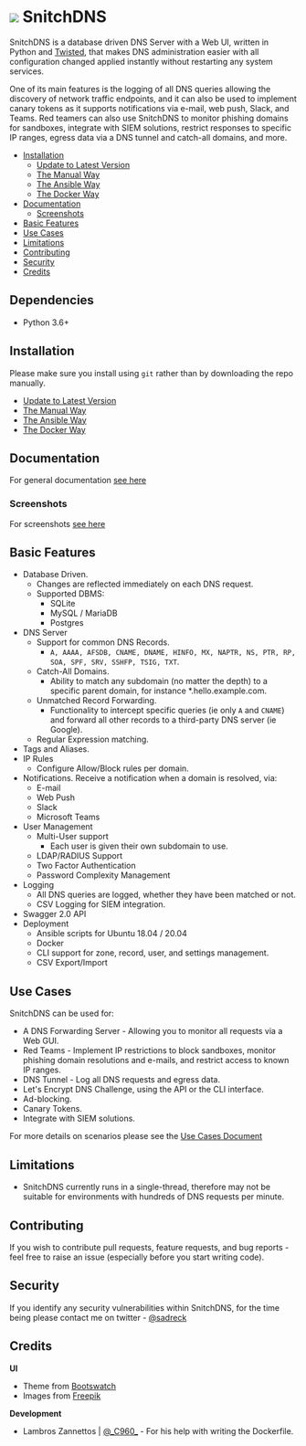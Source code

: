 # ![](docs/images/icon32.png) SnitchDNS

SnitchDNS is a database driven DNS Server with a Web UI, written in Python and [Twisted](https://github.com/twisted/twisted), that makes DNS administration easier with all configuration changed applied instantly without restarting any system services.

One of its main features is the logging of all DNS queries allowing the discovery of network traffic endpoints, and it can also be used to implement canary tokens as it supports notifications via e-mail, web push, Slack, and Teams. Red teamers can also use SnitchDNS to monitor phishing domains for sandboxes, integrate with SIEM solutions, restrict responses to specific IP ranges, egress data via a DNS tunnel and catch-all domains, and more.

* [Installation](#installation)
  * [Update to Latest Version](docs/setup/update.md)
  * [The Manual Way](docs/setup/manual.md)
  * [The Ansible Way](docs/setup/ansible.md)
  * [The Docker Way](docs/setup/docker.md)
* [Documentation](#documentation)
  * [Screenshots](docs/general/screenshots.md)
* [Basic Features](#basic-features)
* [Use Cases](#use-cases)
* [Limitations](#limitations)
* [Contributing](#contributing)
* [Security](#security)
* [Credits](#credits)

## Dependencies

* Python 3.6+

## Installation

Please make sure you install using `git` rather than by downloading the repo manually.

* [Update to Latest Version](docs/setup/update.md)
* [The Manual Way](docs/setup/manual.md)
* [The Ansible Way](docs/setup/ansible.md)
* [The Docker Way](docs/setup/docker.md)

## Documentation

For general documentation [see here](docs/general/index.md)

### Screenshots

For screenshots [see here](docs/general/screenshots.md)

## Basic Features

* Database Driven.
  * Changes are reflected immediately on each DNS request.
  * Supported DBMS:
    * SQLite
    * MySQL / MariaDB
    * Postgres
* DNS Server
  * Support for common DNS Records.
    * `A, AAAA, AFSDB, CNAME, DNAME, HINFO, MX, NAPTR, NS, PTR, RP, SOA, SPF, SRV, SSHFP, TSIG, TXT`.
  * Catch-All Domains.
    * Ability to match any subdomain (no matter the depth) to a specific parent domain, for instance *.hello.example.com.
  * Unmatched Record Forwarding.
    * Functionality to intercept specific queries (ie only `A` and `CNAME`) and forward all other records to a third-party DNS server (ie Google).
  * Regular Expression matching.   
* Tags and Aliases.
* IP Rules
  * Configure Allow/Block rules per domain.
* Notifications. Receive a notification when a domain is resolved, via:
  * E-mail
  * Web Push
  * Slack
  * Microsoft Teams
* User Management
  * Multi-User support
    * Each user is given their own subdomain to use.
  * LDAP/RADIUS Support
  * Two Factor Authentication
  * Password Complexity Management
* Logging
  * All DNS queries are logged, whether they have been matched or not.
  * CSV Logging for SIEM integration.
* Swagger 2.0 API
* Deployment
  * Ansible scripts for Ubuntu 18.04 / 20.04
  * Docker
  * CLI support for zone, record, user, and settings management.
  * CSV Export/Import 
  
## Use Cases

SnitchDNS can be used for:

* A DNS Forwarding Server - Allowing you to monitor all requests via a Web GUI.
* Red Teams - Implement IP restrictions to block sandboxes, monitor phishing domain resolutions and e-mails, and restrict access to known IP ranges.
* DNS Tunnel - Log all DNS requests and egress data.
* Let's Encrypt DNS Challenge, using the API or the CLI interface.
* Ad-blocking.
* Canary Tokens.
* Integrate with SIEM solutions.

For more details on scenarios please see the [Use Cases Document](docs/general/use_cases.md)

## Limitations

* SnitchDNS currently runs in a single-thread, therefore may not be suitable for environments with hundreds of DNS requests per minute.

## Contributing

If you wish to contribute pull requests, feature requests, and bug reports - feel free to raise an issue (especially before you start writing code). 

## Security

If you identify any security vulnerabilities within SnitchDNS, for the time being please contact me on twitter - [@sadreck](https://twitter.com/sadreck)

## Credits

**UI**
* Theme from [Bootswatch](https://bootswatch.com/)
* Images from [Freepik](http://www.freepik.com/)

**Development**
* Lambros Zannettos | [@\_C960\_](https://twitter.com/_C960_) - For his help with writing the Dockerfile.